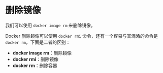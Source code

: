 # 删除镜像

我们可以使用 `docker image rm` 来删除镜像。

Docker 删除镜像可以使用 `docker rmi` 命令，还有一个容易与其混淆的命令是 `docker rm`，下面是二者的区别：

* **docker image rm**：删除镜像
* **docker rmi**：删除镜像
* **docker rm**：删除容器


